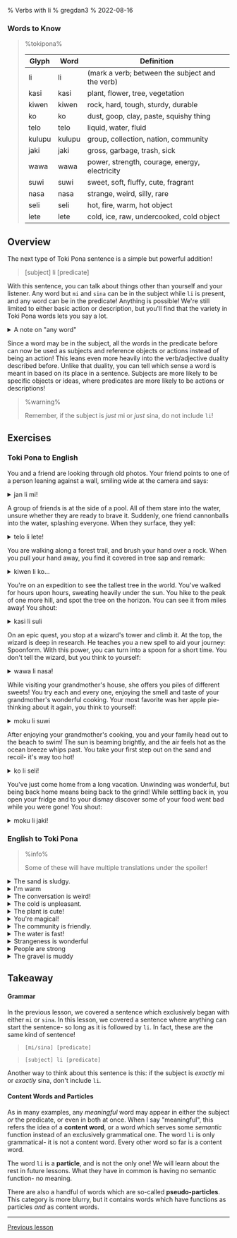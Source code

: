 % Verbs with li
% gregdan3
% 2022-08-16

### Words to Know

> %tokipona%
>
> | Glyph  | Word   | Definition                                      |
> | ------ | ------ | ----------------------------------------------- |
> | li     | li     | (mark a verb; between the subject and the verb) |
> | kasi   | kasi   | plant, flower, tree, vegetation                 |
> | kiwen  | kiwen  | rock, hard, tough, sturdy, durable              |
> | ko     | ko     | dust, goop, clay, paste, squishy thing          |
> | telo   | telo   | liquid, water, fluid                            |
> | kulupu | kulupu | group, collection, nation, community            |
> | jaki   | jaki   | gross, garbage, trash, sick                     |
> | wawa   | wawa   | power, strength, courage, energy, electricity   |
> | suwi   | suwi   | sweet, soft, fluffy, cute, fragrant             |
> | nasa   | nasa   | strange, weird, silly, rare                     |
> | seli   | seli   | hot, fire, warm, hot object                     |
> | lete   | lete   | cold, ice, raw, undercooked, cold object        |

## Overview

The next type of Toki Pona sentence is a simple but powerful addition!

> [subject] li [predicate]

With this sentence, you can talk about things other than yourself and your listener. Any word but `mi` and `sina` can be in the subject while `li` is present, and any word can be in the predicate! Anything is possible! We're still limited to either basic action or description, but you'll find that the variety in Toki Pona words lets you say a lot.

<details> <summary> A note on "any word" </summary>

I do say "any word", but clever observers will have noticed I am treating the word `li` differently. Its definition is given in parentheses, and it is treated as a grammatical structure instead of as a word. This is because `li` cannot be used in the subject or predicate, with some subtle exceptions we'll get to later. For now, everything _else_ can be in the subject or predicate.

</details>

Since a word may be in the subject, all the words in the predicate before can now be used as subjects and reference objects or actions instead of being an action! This leans even more heavily into the verb/adjective duality described before. Unlike that duality, you can tell which sense a word is meant in based on its place in a sentence. Subjects are more likely to be specific objects or ideas, where predicates are more likely to be actions or descriptions!

> %warning%
>
> Remember, if the subject is _just_ mi or _just_ sina, do not include `li`!

## Exercises

### Toki Pona to English

You and a friend are looking through old photos. Your friend points to one of a person leaning against a wall, smiling wide at the camera and says:

<details> <summary> jan li mi! </summary>

The person is me!

---

- The person belongs to me.
- The person is related to me. (not in the family sense)

</details>

A group of friends is at the side of a pool. All of them stare into the water, unsure whether they are ready to brave it. Suddenly, one friend cannonballs into the water, splashing everyone. When they surface, they yell:

<details> <summary> telo li lete! </summary>

The water is cold!

---

- The water is icy.
- The water is not boiling.
- The pool is freezing.
- The soda is cool!
- The ocean is cold.

</details>

You are walking along a forest trail, and brush your hand over a rock. When you pull your hand away, you find it covered in tree sap and remark:

<details> <summary> kiwen li ko... </summary>

The rock is gooey...

---

- The rock is dusty
- The rock is sticky
- The metal is glued
- The rock

</details>

You're on an expedition to see the tallest tree in the world. You've walked for hours upon hours, sweating heavily under the sun. You hike to the peak of one more hill, and spot the tree on the horizon. You can see it from miles away! You shout:

<details> <summary> kasi li suli </summary>

The tree is _enormous!_

---

- The vine is long.
- The tree trunk is so wide.
- The patch of moss is huge!
- Plants are important.
- The grass has grown tall.

</details>

On an epic quest, you stop at a wizard's tower and climb it. At the top, the wizard is deep in research. He teaches you a new spell to aid your journey: Spoonform. With this power, you can turn into a spoon for a short time. You don't tell the wizard, but you think to yourself:

<details> <summary> wawa li nasa! </summary>

Magic is ridiculous!

---

- Power is absurd.
- Strength is odd.
- Confidence is confusing.

</details>

While visiting your grandmother's house, she offers you piles of different sweets! You try each and every one, enjoying the smell and taste of your grandmother's wonderful cooking. Your most favorite was her apple pie- thinking about it again, you think to yourself:

<details> <summary> moku li suwi </summary>

Pie is sweet!

---

- The food is sweet
- The water is sugary
- The food is cute

</details>

After enjoying your grandmother's cooking, you and your family head out to the beach to swim! The sun is beaming brightly, and the air feels hot as the ocean breeze whips past. You take your first step out on the sand and recoil- it's way too hot!

<details> <summary> ko li seli! </summary>

The sand is hot!

---

- The tar is on fire!
- The dough is warming.
- The glue is melty! (due to temperature)

</details>

You've just come home from a long vacation. Unwinding was wonderful, but being back home means being back to the grind! While settling back in, you open your fridge and to your dismay discover some of your food went bad while you were gone! You shout:

<details> <summary> moku li jaki! </summary>

The food's gone bad!

---

- The pasta is moldy...
- The chips are stale!
- The pie tastes awful.
- Eating is gross!

</details>

### English to Toki Pona

> %info%
>
> Some of these will have multiple translations under the spoiler!

<details> <summary> The sand is sludgy. </summary>

ko li jaki

</details>

<details> <summary> I'm warm </summary>

mi seli

</details>

<details> <summary> The conversation is weird! </summary>

toki li nasa!

</details>

<details> <summary> The cold is unpleasant. </summary>

lete li ike

</details>

<details> <summary> The plant is cute! </summary>

kasi li suwi!

kasi li pona!

</details>

<details> <summary> You're magical! </summary>

sina pona

sina wawa

sina nasa

</details>

<details> <summary> The community is friendly. </summary>

kulupu li pona

</details>

<details> <summary> The water is fast! </summary>

telo li wawa!

</details>

<details> <summary> Strangeness is wonderful </summary>

nasa li pona

</details>

<details> <summary> People are strong </summary>

jan li wawa

</details>

<details> <summary> The gravel is muddy </summary>

ko li jaki

kiwen li jaki

</details>

## Takeaway

#### Grammar

In the previous lesson, we covered a sentence which exclusively began with either `mi` or `sina`. In this lesson, we covered a sentence where anything can start the sentence- so long as it is followed by `li`. In fact, these are the same kind of sentence!

> `[mi/sina] [predicate]`

> `[subject] li [predicate]`

Another way to think about this sentence is this: if the subject is _exactly_ mi or _exactly_ sina, don't include `li`.

#### Content Words and Particles

As in many examples, any _meaningful_ word may appear in either the subject _or_ the predicate, or even in both at once. When I say "meaningful", this refers the idea of a **content word**, or a word which serves some _semantic_ function instead of an exclusively grammatical one. The word `li` is only grammatical- it is not a content word. Every other word so far is a content word.

The word `li` is a **particle**, and is not the only one! We will learn about the rest in future lessons. What they have in common is having no semantic function- no meaning.

There are also a handful of words which are so-called **pseudo-particles**. This category is more blurry, but it contains words which have functions as particles _and_ as content words.

---

[Previous lesson](./mi-sina.html)

<!-- [Next lesson](./e.html) -->
